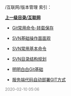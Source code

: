 /互联网/版本管理 索引：


**[上一级目录/互联网](/互联网/index.md)**

- [Git常用命令-转载保存](/互联网/版本管理/Git常用命令-转载保存.md)

- [SVN基础操作面面观](/互联网/版本管理/SVN基础操作面面观.md)

- [SVN常用基本命令](/互联网/版本管理/SVN常用基本命令.md)

- [SVN目录结构规划](/互联网/版本管理/SVN目录结构规划.md)

- [明明白白Git基础](/互联网/版本管理/明明白白Git基础.md)

- [服务端代码自动部署GIT方式](/互联网/版本管理/服务端代码自动部署GIT方式.md)


<font size=2 color='grey'> 2020-02-10 05:06 </font>